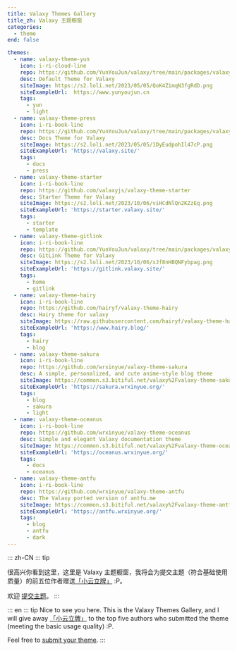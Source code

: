 ```yaml
---
title: Valaxy Themes Gallery
title_zh: Valaxy 主题橱窗
categories:
  - theme
end: false

themes:
  - name: valaxy-theme-yun
    icon: i-ri-cloud-line
    repo: https://github.com/YunYouJun/valaxy/tree/main/packages/valaxy-theme-yun
    desc: Default Theme for Valaxy
    siteImage: https://s2.loli.net/2023/05/05/QoK4ZimqN3fgRdD.png
    siteExampleUrl:  https://www.yunyoujun.cn
    tags:
      - yun
      - light
  - name: valaxy-theme-press
    icon: i-ri-book-line
    repo: https://github.com/YunYouJun/valaxy/tree/main/packages/valaxy-theme-press
    desc: Docs Theme for Valaxy
    siteImage: https://s2.loli.net/2023/05/05/1DyEudpohIl47cP.png
    siteExampleUrl: 'https://valaxy.site/'
    tags:
      - docs
      - press
  - name: valaxy-theme-starter
    icon: i-ri-book-line
    repo: https://github.com/valaxyjs/valaxy-theme-starter
    desc: Starter Theme for Valaxy
    siteImage: https://s2.loli.net/2023/10/06/viHCdNlQn2KZzEq.png
    siteExampleUrl: 'https://starter.valaxy.site/'
    tags:
      - starter
      - template
  - name: valaxy-theme-gitlink
    icon: i-ri-book-line
    repo: https://github.com/YunYouJun/valaxy/tree/main/packages/valaxy-theme-press
    desc: GitLink Theme for Valaxy
    siteImage: https://s2.loli.net/2023/10/06/xJf8nHBQNFybpag.png
    siteExampleUrl: 'https://gitlink.valaxy.site/'
    tags:
      - home
      - gitlink
  - name: valaxy-theme-hairy
    icon: i-ri-book-line
    repo: https://github.com/hairyf/valaxy-theme-hairy
    desc: Hairy theme for valaxy
    siteImage: https://raw.githubusercontent.com/hairyf/valaxy-theme-hairy/main/public/preview.png
    siteExampleUrl: 'https://www.hairy.blog/'
    tags:
      - hairy
      - blog
  - name: valaxy-theme-sakura
    icon: i-ri-book-line
    repo: https://github.com/wrxinyue/valaxy-theme-sakura
    desc: A simple, personalized, and cute anime-style blog theme
    siteImage: https://common.s3.bitiful.net/valaxy%2Fvalaxy-theme-sakura.png
    siteExampleUrl: 'https://sakura.wrxinyue.org/'
    tags:
      - blog
      - sakura
      - light
  - name: valaxy-theme-oceanus
    icon: i-ri-book-line
    repo: https://github.com/wrxinyue/valaxy-theme-oceanus
    desc: Simple and elegant Valaxy documentation theme
    siteImage: https://common.s3.bitiful.net/valaxy%2Fvalaxy-theme-oceanus.png
    siteExampleUrl: 'https://oceanus.wrxinyue.org/'
    tags:
      - docs
      - oceanus
  - name: valaxy-theme-antfu
    icon: i-ri-book-line
    repo: https://github.com/wrxinyue/valaxy-theme-antfu
    desc: The Valaxy ported version of antfu.me
    siteImage: https://common.s3.bitiful.net/valaxy%2Fvalaxy-theme-antfu.png
    siteExampleUrl: 'https://antfu.wrxinyue.org/'
    tags:
      - blog
      - antfu
      - dark
---
```

::: zh-CN
::: tip

很高兴你看到这里，这里是 Valaxy 主题橱窗，我将会为提交主题（符合基础使用质量）的前五位作者赠送[「小云立牌」](https://twitter.com/YunYouJun/status/1633116052174299137) :P。

欢迎 [提交主题](https://github.com/YunYouJun/valaxy/blob/main/docs/pages/themes/gallery.md)。
:::

::: en
::: tip
Nice to see you here. This is the Valaxy Themes Gallery, and I will give away [「小云立牌」](https://twitter.com/YunYouJun/status/1633116052174299137) to the top five authors who submitted the theme (meeting the basic usage quality) :P.

Feel free to [submit your theme](https://github.com/YunYouJun/valaxy/blob/main/docs/pages/themes/gallery.md).
:::

<ThemeGallery :themes="$frontmatter.themes" />
<br />
